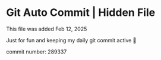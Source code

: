 # Git Auto Commit | Hidden File

This file was added Feb 12, 2025

Just for fun and keeping my daily git commit active 🤪

commit number: 289337
